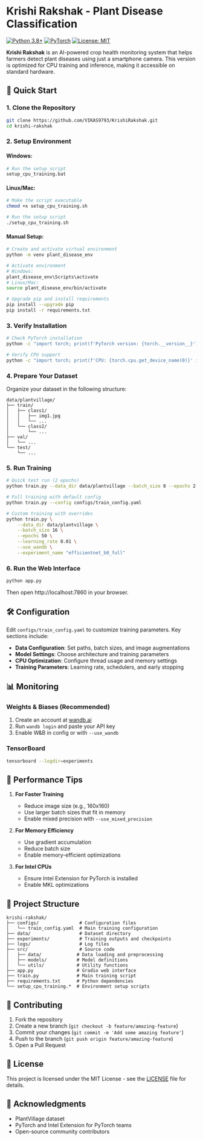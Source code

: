 # Krishi Rakshak - Plant Disease Classification

[![Python 3.8+](https://img.shields.io/badge/python-3.8+-blue.svg)](https://www.python.org/downloads/)
[![PyTorch](https://img.shields.io/badge/PyTorch-2.1+-EE4C2C.svg)](https://pytorch.org/)
[![License: MIT](https://img.shields.io/badge/License-MIT-yellow.svg)](https://opensource.org/licenses/MIT)

**Krishi Rakshak** is an AI-powered crop health monitoring system that helps farmers detect plant diseases using just a smartphone camera. This version is optimized for CPU training and inference, making it accessible on standard hardware.

## 🚀 Quick Start

### 1. Clone the Repository
```bash
git clone https://github.com/VIKAS9793/KrishiRakshak.git
cd krishi-rakshak
```

### 2. Setup Environment

#### Windows:
```bash
# Run the setup script
setup_cpu_training.bat
```

#### Linux/Mac:
```bash
# Make the script executable
chmod +x setup_cpu_training.sh

# Run the setup script
./setup_cpu_training.sh
```

#### Manual Setup:
```bash
# Create and activate virtual environment
python -m venv plant_disease_env

# Activate environment
# Windows:
plant_disease_env\Scripts\activate
# Linux/Mac:
source plant_disease_env/bin/activate

# Upgrade pip and install requirements
pip install --upgrade pip
pip install -r requirements.txt
```

### 3. Verify Installation
```bash
# Check PyTorch installation
python -c "import torch; print(f'PyTorch version: {torch.__version__}')"

# Verify CPU support
python -c "import torch; print(f'CPU: {torch.cpu.get_device_name(0)}' if torch.cuda.is_available() else 'Using CPU')"
```

### 4. Prepare Your Dataset
Organize your dataset in the following structure:
```
data/plantvillage/
├── train/
│   ├── class1/
│   │   ├── img1.jpg
│   │   └── ...
│   └── class2/
│       └── ...
├── val/
│   └── ...
└── test/
    └── ...
```

### 5. Run Training
```bash
# Quick test run (2 epochs)
python train.py --data_dir data/plantvillage --batch_size 8 --epochs 2 --experiment_name "test_run"

# Full training with default config
python train.py --config configs/train_config.yaml

# Custom training with overrides
python train.py \
    --data_dir data/plantvillage \
    --batch_size 16 \
    --epochs 50 \
    --learning_rate 0.01 \
    --use_wandb \
    --experiment_name "efficientnet_b0_full"
```

### 6. Run the Web Interface
```bash
python app.py
```
Then open http://localhost:7860 in your browser.

## 🛠 Configuration

Edit `configs/train_config.yaml` to customize training parameters. Key sections include:

- **Data Configuration**: Set paths, batch sizes, and image augmentations
- **Model Settings**: Choose architecture and training parameters
- **CPU Optimization**: Configure thread usage and memory settings
- **Training Parameters**: Learning rate, schedulers, and early stopping

## 📊 Monitoring

### Weights & Biases (Recommended)
1. Create an account at [wandb.ai](https://wandb.ai/)
2. Run `wandb login` and paste your API key
3. Enable W&B in config or with `--use_wandb`

### TensorBoard
```bash
tensorboard --logdir=experiments
```

## 🚀 Performance Tips

1. **For Faster Training**
   - Reduce image size (e.g., 160x160)
   - Use larger batch sizes that fit in memory
   - Enable mixed precision with `--use_mixed_precision`

2. **For Memory Efficiency**
   - Use gradient accumulation
   - Reduce batch size
   - Enable memory-efficient optimizations

3. **For Intel CPUs**
   - Ensure Intel Extension for PyTorch is installed
   - Enable MKL optimizations

## 📂 Project Structure

```
krishi-rakshak/
├── configs/               # Configuration files
│   └── train_config.yaml  # Main training configuration
├── data/                  # Dataset directory
├── experiments/           # Training outputs and checkpoints
├── logs/                  # Log files
├── src/                   # Source code
│   ├── data/             # Data loading and preprocessing
│   ├── models/           # Model definitions
│   └── utils/            # Utility functions
├── app.py                # Gradio web interface
├── train.py              # Main training script
├── requirements.txt      # Python dependencies
└── setup_cpu_training.*  # Environment setup scripts
```

## 🤝 Contributing

1. Fork the repository
2. Create a new branch (`git checkout -b feature/amazing-feature`)
3. Commit your changes (`git commit -m 'Add some amazing feature'`)
4. Push to the branch (`git push origin feature/amazing-feature`)
5. Open a Pull Request

## 📜 License

This project is licensed under the MIT License - see the [LICENSE](LICENSE) file for details.

## 🙏 Acknowledgments

- PlantVillage dataset
- PyTorch and Intel Extension for PyTorch teams
- Open-source community contributors
